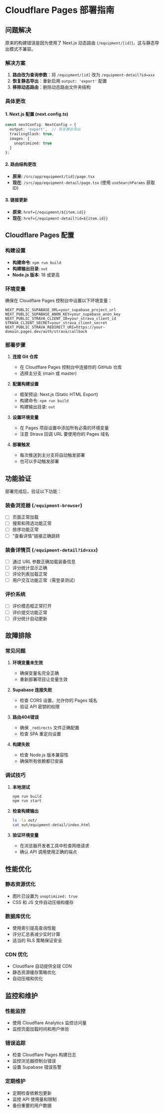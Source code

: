# Cloudflare Pages 部署指南

## 问题解决

原来的构建错误是因为使用了 Next.js 动态路由 (`/equipment/[id]`)，这与静态导出模式不兼容。

### 解决方案

1. **路由改为查询参数**：将 `/equipment/[id]` 改为 `/equipment-detail?id=xxx`
2. **恢复静态导出**：重新启用 `output: 'export'` 配置
3. **移除动态路由**：删除动态路由文件夹结构

### 具体更改

#### 1. Next.js 配置 (next.config.ts)
```typescript
const nextConfig: NextConfig = {
  output: 'export',  // 恢复静态导出
  trailingSlash: true,
  images: {
    unoptimized: true
  }
};
```

#### 2. 路由结构更改
- **原来**: `/src/app/equipment/[id]/page.tsx`
- **现在**: `/src/app/equipment-detail/page.tsx` (使用 `useSearchParams` 获取 ID)

#### 3. 链接更新
- **原来**: `href={/equipment/${item.id}}`
- **现在**: `href={/equipment-detail?id=${item.id}}`

## Cloudflare Pages 配置

### 构建设置
- **构建命令**: `npm run build`
- **构建输出目录**: `out`
- **Node.js 版本**: 18 或更高

### 环境变量
确保在 Cloudflare Pages 控制台中设置以下环境变量：

```
NEXT_PUBLIC_SUPABASE_URL=your_supabase_project_url
NEXT_PUBLIC_SUPABASE_ANON_KEY=your_supabase_anon_key
NEXT_PUBLIC_STRAVA_CLIENT_ID=your_strava_client_id
STRAVA_CLIENT_SECRET=your_strava_client_secret
NEXT_PUBLIC_STRAVA_REDIRECT_URI=https://your-domain.pages.dev/auth/strava/callback
```

### 部署步骤

1. **连接 Git 仓库**
   - 在 Cloudflare Pages 控制台中连接你的 GitHub 仓库
   - 选择主分支 (main 或 master)

2. **配置构建设置**
   - 框架预设: Next.js (Static HTML Export)
   - 构建命令: `npm run build`
   - 构建输出目录: `out`

3. **设置环境变量**
   - 在 Pages 项目设置中添加所有必需的环境变量
   - 注意 Strava 回调 URL 要使用你的 Pages 域名

4. **部署触发**
   - 每次推送到主分支将自动触发部署
   - 也可以手动触发部署

## 功能验证

部署完成后，验证以下功能：

### 装备浏览器 (`/equipment-browser`)
- [ ] 页面正常加载
- [ ] 搜索和筛选功能正常
- [ ] 排序功能正常
- [ ] "查看详情"链接正确跳转

### 装备详情页 (`/equipment-detail?id=xxx`)
- [ ] 通过 URL 参数正确加载装备信息
- [ ] 评分统计显示正确
- [ ] 评论列表加载正常
- [ ] 用户交互功能正常（需登录测试）

### 评价系统
- [ ] 评价模态框正常打开
- [ ] 评价提交功能正常
- [ ] 评分统计自动更新

## 故障排除

### 常见问题

1. **环境变量未生效**
   - 确保变量名完全正确
   - 重新部署项目让变量生效

2. **Supabase 连接失败**
   - 检查 CORS 设置，允许你的 Pages 域名
   - 验证 API 密钥的权限

3. **路由404错误**
   - 确保 `_redirects` 文件正确配置
   - 检查 SPA 重定向设置

4. **构建失败**
   - 检查 Node.js 版本兼容性
   - 确保所有依赖都已安装

### 调试技巧

1. **本地测试**
   ```bash
   npm run build
   npm run start
   ```

2. **检查构建输出**
   ```bash
   ls -la out/
   cat out/equipment-detail/index.html
   ```

3. **验证环境变量**
   - 在浏览器开发者工具中检查网络请求
   - 确认 API 调用使用正确的端点

## 性能优化

### 静态资源优化
- 图片已设置为 `unoptimized: true`
- CSS 和 JS 文件自动压缩和缓存

### 数据库优化
- 使用索引提高查询性能
- 评分汇总表减少实时计算
- 适当的 RLS 策略保证安全

### CDN 优化
- Cloudflare 自动提供全球 CDN
- 静态资源缓存策略优化
- 自动压缩和优化

## 监控和维护

### 性能监控
- 使用 Cloudflare Analytics 监控访问量
- 监控页面加载时间和用户体验

### 错误追踪
- 检查 Cloudflare Pages 构建日志
- 监控浏览器控制台错误
- 设置 Supabase 错误告警

### 定期维护
- 定期检查依赖包更新
- 监控 API 使用量和限制
- 备份重要的用户数据